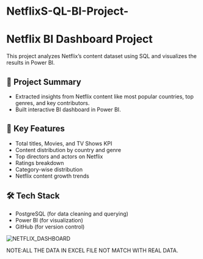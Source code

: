 # NetflixS-QL-BI-Project-
# Netflix BI Dashboard Project

This project analyzes Netflix’s content dataset using SQL and visualizes the results in Power BI.

## 🚀 Project Summary
- Extracted insights from Netflix content like most popular countries, top genres, and key contributors.
- Built interactive BI dashboard in Power BI.

## 🔑 Key Features
- Total titles, Movies, and TV Shows KPI
- Content distribution by country and genre
- Top directors and actors on Netflix
- Ratings breakdown
- Category-wise distribution
- Netflix content growth trends

## 🛠️ Tech Stack
- PostgreSQL (for data cleaning and querying)
- Power BI (for visualization)
- GitHub (for version control)


![NETFLIX_DASHBOARD](https://github.com/user-attachments/assets/b5b1fbee-f51a-4b05-9e9e-bd439cdfc942)



NOTE:ALL THE DATA IN EXCEL FILE NOT MATCH WITH REAL DATA.

